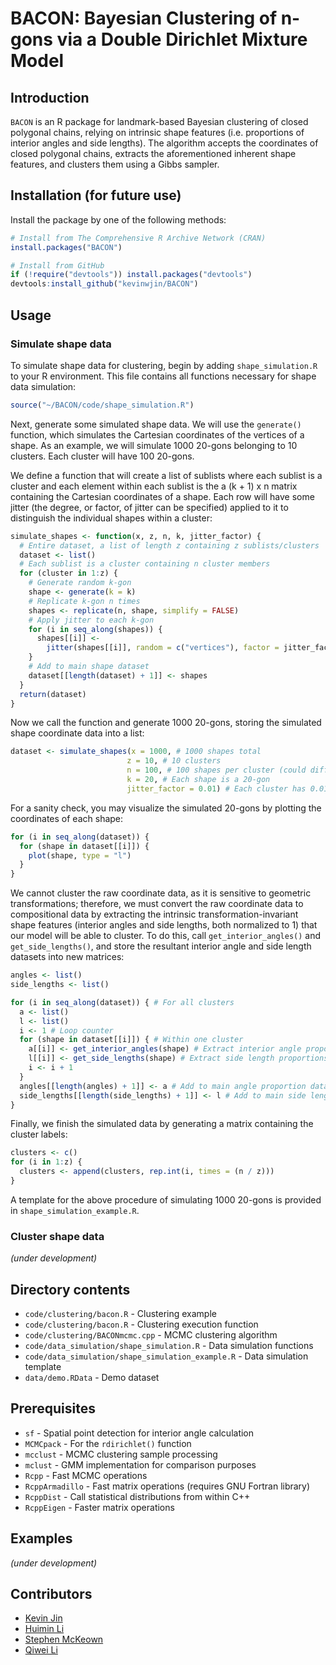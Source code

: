 # BACON: Bayesian Clustering of n-gons via a Double Dirichlet Mixture Model

## Introduction
`BACON` is an R package for landmark-based Bayesian clustering of closed polygonal chains, relying on intrinsic shape features (i.e. proportions of interior angles and side lengths). The algorithm accepts the coordinates of closed polygonal chains, extracts the aforementioned inherent shape features, and clusters them using a Gibbs sampler.

## Installation (for future use)
Install the package by one of the following methods:

```R
# Install from The Comprehensive R Archive Network (CRAN)
install.packages("BACON")

# Install from GitHub
if (!require("devtools")) install.packages("devtools")
devtools:install_github("kevinwjin/BACON")
```

## Usage
### Simulate shape data
To simulate shape data for clustering, begin by adding `shape_simulation.R` to 
your R environment. This file contains all functions necessary for shape 
data simulation:

```R
source("~/BACON/code/shape_simulation.R")
```

Next, generate some simulated shape data. We will use the `generate()` function,
which simulates the Cartesian coordinates of the vertices of a shape.
As an example, we will simulate 1000 20-gons belonging to 10 clusters. Each
cluster will have 100 20-gons.

We define a function that will create a list of sublists where each sublist is
a cluster and each element within each sublist is the a (k + 1) x n matrix 
containing the Cartesian coordinates of a shape. Each row will have some jitter 
(the degree, or factor, of jitter can be specified) applied to it to 
distinguish the individual shapes within a cluster:

```R
simulate_shapes <- function(x, z, n, k, jitter_factor) {
  # Entire dataset, a list of length z containing z sublists/clusters
  dataset <- list()
  # Each sublist is a cluster containing n cluster members
  for (cluster in 1:z) {
    # Generate random k-gon
    shape <- generate(k = k)
    # Replicate k-gon n times
    shapes <- replicate(n, shape, simplify = FALSE)
    # Apply jitter to each k-gon
    for (i in seq_along(shapes)) {
      shapes[[i]] <- 
        jitter(shapes[[i]], random = c("vertices"), factor = jitter_factor)
    }
    # Add to main shape dataset
    dataset[[length(dataset) + 1]] <- shapes
  }
  return(dataset)
}
```

Now we call the function and generate 1000 20-gons, storing
the simulated shape coordinate data into a list:

```R
dataset <- simulate_shapes(x = 1000, # 1000 shapes total
                          z = 10, # 10 clusters
                          n = 100, # 100 shapes per cluster (could differ per cluster)
                          k = 20, # Each shape is a 20-gon
                          jitter_factor = 0.01) # Each cluster has 0.01 jitter
```

For a sanity check, you may visualize the simulated 20-gons by plotting the 
coordinates of each shape:

```R
for (i in seq_along(dataset)) {
  for (shape in dataset[[i]]) {
    plot(shape, type = "l")
  }
}
```

We cannot cluster the raw coordinate data, as it is sensitive to geometric
transformations; therefore, we must convert the 
raw coordinate data to compositional data by extracting the intrinsic
transformation-invariant shape features (interior 
angles and side lengths, both normalized to 1) that our model will be able to 
cluster. To do this, call `get_interior_angles()` and `get_side_lengths()`, and
store the resultant interior angle and side length datasets into new matrices:

```R
angles <- list()
side_lengths <- list()

for (i in seq_along(dataset)) { # For all clusters
  a <- list()
  l <- list()
  i <- 1 # Loop counter
  for (shape in dataset[[i]]) { # Within one cluster
    a[[i]] <- get_interior_angles(shape) # Extract interior angle proportions
    l[[i]] <- get_side_lengths(shape) # Extract side length proportions
    i <- i + 1
  }
  angles[[length(angles) + 1]] <- a # Add to main angle proportion dataset
  side_lengths[[length(side_lengths) + 1]] <- l # Add to main side length dataset
}
```

Finally, we finish the simulated data by generating a matrix containing the
cluster labels:

```R
clusters <- c()
for (i in 1:z) {
  clusters <- append(clusters, rep.int(i, times = (n / z)))
}
```

A template for the above procedure of simulating 1000 20-gons is
provided in `shape_simulation_example.R`.

### Cluster shape data
*(under development)*

## Directory contents
* `code/clustering/bacon.R` - Clustering example
* `code/clustering/bacon.R` - Clustering execution function
* `code/clustering/BACONmcmc.cpp` - MCMC clustering algorithm
* `code/data_simulation/shape_simulation.R` - Data simulation functions
* `code/data_simulation/shape_simulation_example.R` - Data simulation template
* `data/demo.RData` - Demo dataset

## Prerequisites
* `sf` - Spatial point detection for interior angle calculation
* `MCMCpack` - For the `rdirichlet()` function
* `mcclust` - MCMC clustering sample processing
* `mclust` - GMM implementation for comparison purposes
* `Rcpp` - Fast MCMC operations
* `RcppArmadillo` - Fast matrix operations (requires GNU Fortran library)
* `RcppDist` - Call statistical distributions from within C++
* `RcppEigen` - Faster matrix operations

## Examples
*(under development)*

## Contributors
* [Kevin Jin](https://www.linkedin.com/in/kevin-w-jin/)
* [Huimin Li](https://www.linkedin.com/in/huimin-li-19789248)
* [Stephen McKeown](https://personal.utdallas.edu/~sxm190098/)
* [Qiwei Li](https://sites.google.com/site/liqiwei2000/)

